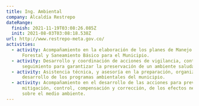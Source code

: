 ```yaml
---
title: Ing. Ambiental
company: Alcaldía Restrepo
dateRange:
  finish: 2021-11-19T03:08:26.085Z
  init: 2021-08-03T03:08:18.538Z
url: http://www.restrepo-meta.gov.co/
activities:
  - activity: Acompañamiento en la elaboración de los planes de Manejo Ambiental,
      Forestal y Saneamiento Básico para el Municipio.
  - activity: Desarrollo y coordinación de acciones de vigilancia, control y
      seguimiento para garantizar la preservación de un ambiente saludable.
  - activity: Asistencia técnica, y asesoría en la preparación, organización y
      desarrollo de los programas ambientales del municipio.
  - activity: Acompañamiento en el desarrollo de las acciones para prevencióon,
      mitigación, control, compensación y corrección, de los efectos negativos
      sobre el medio ambiente.
---
```


